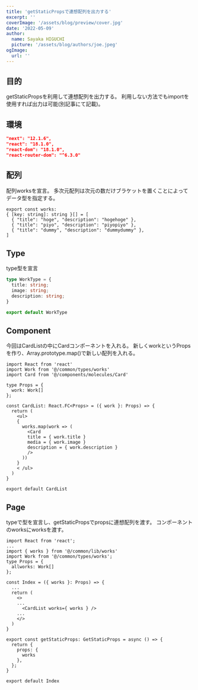 ```yaml
---
title: 'getStaticPropsで連想配列を出力する'
excerpt: ''
coverImage: '/assets/blog/preview/cover.jpg'
date: '2022-05-09'
author:
  name: Sayaka HIGUCHI
  picture: '/assets/blog/authors/joe.jpeg'
ogImage:
  url: ''
---
```


## 目的

getStaticPropsを利用して連想配列を出力する。
利用しない方法でもimportを使用すれば出力は可能(別記事にて記載)。

## 環境
```json:package.json
"next": "12.1.6",
"react": "18.1.0",
"react-dom": "18.1.0",
"react-router-dom": "^6.3.0"
```

## 配列
配列worksを宣言。
多次元配列は次元の数だけブラケットを置くことによってデータ型を指定する。
```TypeScript: @/common/lib/works.ts
export const works:
{ [key: string]: string }[] = [
  { "title": "hoge", "description": "hogehoge" },
  { "title": "piyo", "description": "piyopiyo" },
  { "title": "dummy", "description": "dummydummy" },
]
```

## Type
type型を宣言
```TypeScript:src/common/types/works.ts
type WorkType = {
  title: string;
  image: string;
  description: string;
}

export default WorkType
```
## Component
今回はCardListの中にCardコンポーネントを入れる。
新しくworkというPropsを作り、Array.prototype.map()で新しい配列を入れる。

```TypeScript:CardList.tsx
import React from 'react'
import Work from '@/common/types/works'
import Card from '@/components/molecules/Card'

type Props = {
  work: Work[]
};

const CardList: React.FC<Props> = ({ work }: Props) => {
  return (
    <ul>
    {
      works.map(work => (
        <Card
        title = { work.title }
        media = { work.image }
        description = { work.description }
        />
      ))
    }
    < /ul>
  )
}

export default CardList
```

## Page

typeで型を宣言し、getStaticPropsでpropsに連想配列を渡す。
コンポーネントのworksにworksを渡す。

```TypeScript:index.tsx
import React from 'react';
...
import { works } from '@/common/lib/works'
import Work from '@/common/types/works';
type Props = {
  allworks: Work[]
};

const Index = ({ works }: Props) => {
  ...
  return (
    <>
    ...
      <CardList works={ works } />
    ...
    </>
  )
}

export const getStaticProps: GetStaticProps = async () => {
  return {
    props: {
      works
    },
  };
}

export default Index

```